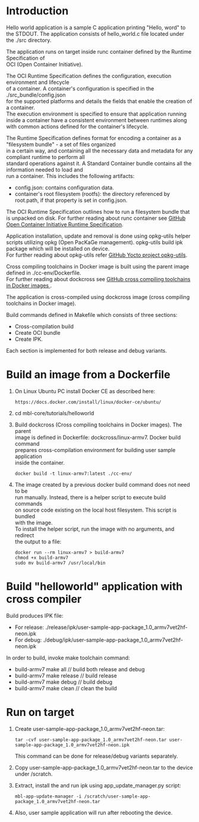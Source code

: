 
Introduction
============

Hello world application is a sample C application printing "Hello, word" to the STDOUT.
The application consists of hello_world.c file located under the ./src directory.  

The application runs on target inside runc container defined by the Runtime Specification of  
OCI (Open Container Initiative).  

The OCI Runtime Specification defines the configuration, execution environment and lifecycle   
of a container. A container's configuration is specified in the ./src_bundle/config.json  
for the supported platforms and details the fields that enable the creation of a container.  
The execution environment is specified to ensure that application running inside a container
have a consistent environment between runtimes along with common actions defined for the container's lifecycle.  
  
The Runtime Specification defines format for encoding a container as a "filesystem bundle" - a set of files organized  
in a certain way, and containing all the necessary data and metadata for any compliant runtime to perform all  
standard operations against it. A Standard Container bundle contains all the information needed to load and  
run a container. This includes the following artifacts:

 * config.json: contains configuration data.
 * container's root filesystem (rootfs): the directory referenced by root.path, if that property is set in config.json.

The OCI Runtime Specification outlines how to run a filesystem bundle that is unpacked on disk.
For further reading about runc container see [GitHub Open Container Initiative Runtime Specification](https://github.com/opencontainers/runtime-spec).

Application installation, update and removal is done using opkg-utils helper scripts utilizing opkg (Open PacKaGe management). opkg-utils build ipk package which will be installed on device.  
For further reading about opkg-utils refer [GitHub Yocto project opkg-utils](http://git.yoctoproject.org/cgit/cgit.cgi/opkg-utils).

Cross compiling toolchains in Docker image is built using the parent image defined in ./cc-env/Dockerfile.  
For further reading about dockcross see [GitHub cross compiling toolchains in Docker images ](https://github.com/dockcross/dockcross).

The application is cross-compiled using dockcross image (cross compiling toolchains in Docker image).

Build commands defined in Makefile which consists of three sections:

 * Cross-compilation build
 * Create OCI bundle
 * Create IPK.
 
Each section is implemented for both release and debug variants.


Build an image from a Dockerfile            
================================            
            
1. On Linux Ubuntu PC install Docker CE as described here:                
            
    ```
    https://docs.docker.com/install/linux/docker-ce/ubuntu/   
    ```         
            
1. cd mbl-core/tutorials/helloworld            
               
1. Build dockcross (Cross compiling toolchains in Docker images). The parent  
   image is defined in Dockerfile: dockcross/linux-armv7. Docker build command  
   prepares cross-compilation environment for building  user sample application  
   inside the container.              
         
    ```      
    docker build -t linux-armv7:latest ./cc-env/    
    ```      
     
1. The image created by a previous docker build command does not need to be  
   run manually. Instead, there is a helper script to execute build commands  
   on source code existing on the local host filesystem. This script is bundled  
   with the image.  
   To install the helper script, run the image with no arguments, and redirect  
   the output to a file:  
  
    ```
    docker run --rm linux-armv7 > build-armv7  
    chmod +x build-armv7  
    sudo mv build-armv7 /usr/local/bin  
    ```
              
Build "helloworld" application with cross compiler            
==================================================            
          
Build produces IPK file:            
          
   * For release: ./release/ipk/user-sample-app-package_1.0_armv7vet2hf-neon.ipk          
   * For debug: ./debug/ipk/user-sample-app-package_1.0_armv7vet2hf-neon.ipk      
     
In order to build, invoke make toolchain command:        
            
   * build-armv7 make all       // build both release and debug              
   * build-armv7 make release   // build release              
   * build-armv7 make debug     // build debug              
   * build-armv7 make clean     // clean the build              
             
               
Run on target            
=============            
            
1. Create user-sample-app-package_1.0_armv7vet2hf-neon.tar:  
  
    ```
    tar -cvf user-sample-app-package_1.0_armv7vet2hf-neon.tar user-sample-app-package_1.0_armv7vet2hf-neon.ipk  
    ```
   
    This command can be done for release/debug variants separately.
            
1. Copy user-sample-app-package_1.0_armv7vet2hf-neon.tar to the device under /scratch.  
            
1. Extract, install the and run ipk using app_update_manager.py script:    
  
    ```
    mbl-app-update-manager -i /scratch/user-sample-app-package_1.0_armv7vet2hf-neon.tar  
    ```
             
1. Also, user sample application will run after rebooting the device.

